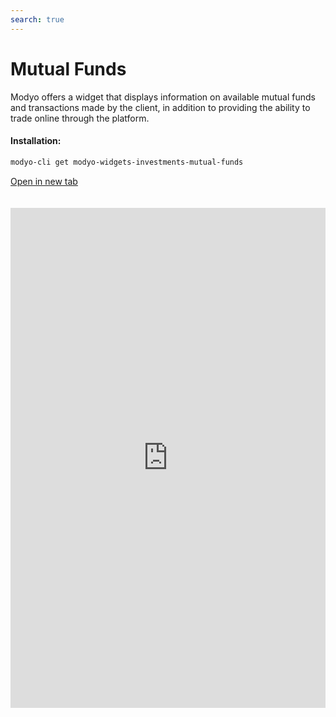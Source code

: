 ```yaml
---
search: true
---
```


# Mutual Funds

Modyo offers a widget that displays information on available mutual funds and transactions made by the client, in addition to providing the ability to trade online through the platform.

#### Installation:

```bash
modyo-cli get modyo-widgets-investments-mutual-funds
```

[Open in new tab](https://widgets.modyo.com/investments/mutual-funds)

 <iframe id="widgetFrame" src="https://widgets.modyo.com/inversiones/fondos-mutuos" width="100%"  frameBorder="0"  style="min-height:800px;overflow:auto;margin-top:20px;"/> 

| Feature           | Description                                                                                                                                                                                                                                                                                                 |
|-------------------------|-------------------------------------------------------------------------------------------------------------------------------------------------------------------------------------------------------------------------------------------------------------------------------------------------------------|
| Mutual Funds Layout | Displays the set of available mutual funds. It presents a list of the transit operations associated with the mutual funds. Displays the set of mutual funds in which the customer has its investments and the respective market information. Allows you to cancel operations in transit. |
| Market Information  | Displays the essential information of the selected mutual fund. Allows Contribute or Rescue from the selected background/series.                                                                                                                                                                                 |
| Contribution of Mutual Fund   | It allows you to make Contributions to the selected mutual fund, defining the investment account and the amount you want to contribute.                                                                                                                                                                                    |
| Mutual Fund Rescue  | Allows you to make money ransoms from the selected mutual fund.                                                                                                                                                                                                                                      |

 <script> 

 export default {
 mounted () {

 function setFrameHeightCo (id, ht) {
 var ifrm = document.getElementById (id);
 if (ifrm) {
 ifrm.style.height = ht + 4 + "px";
 }
 }
 //iframed document sends its height using postMessage
 function HandleDoCheightMsg (e) {
 //check origin
 if (e.origin === 'https://widgets.modyo.com') {
 //parse data
 var data = json.parse (e.data);

 console.log ('data: ', data)
 //check data object
 if (data ['doChight']) {
 setFrameHeightCo ('WidgetFrame', data ['DoChight']);
 } else {
 SetFrameHeightCo ('WidgetFrame', 700);
 }
 }
 }

 //assign message handler
 if (Window.addEventListener) {
 Window.addEventListener ('message', HandleDoCheightMSG, false);
 }
 }
 }

 </script> 
